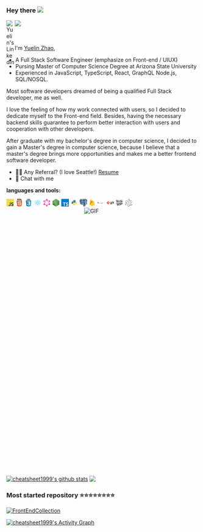 ### Hey there <img src="https://media.giphy.com/media/hvRJCLFzcasrR4ia7z/giphy.gif" width="25px">

<a href="https://www.linkedin.com/in/csyuelin/">
  <img align="left" alt="Yuelin's LinkedIn" width="22px" src="https://raw.githubusercontent.com/peterthehan/peterthehan/master/assets/linkedin.svg" />
</a>


![](https://visitor-badge.glitch.me/badge?page_id=yuelin.visitor-badge)

<br />

I'm [Yuelin Zhao](https://www.linkedin.com/in/csyuelin/),
* A Full Stack Software Engineer (emphasize on Front-end / UIUX) 
* Pursing Master of Computer Science Degree at Arizona State University  
* Experienced in JavaScript, TypeScript, React, GraphQL Node.js, SQL/NOSQL.

Most software developers dreamed of being a qualified Full Stack developer, me as well.  

I love the feeling of how my work connected with users, so I decided to dedicate myself to the Front-end field. Besides, having the necessary backend skills guarantee to perform better interaction with users and cooperation with other developers.  

After graduate with my bachelor's degree in computer science, I decided to gain a Master's degree in computer science, because I believe that a master's degree brings more opportunities and makes me a better frontend software developer.

- 👨‍💻 Any Referral? (I love Seattle!) [Resume](https://drive.google.com/file/d/1TlMmmQiwRPcG-mTDRrT9NppEu1QpAJ6Z/view?usp=sharing)   
- 💬 Chat with me

**languages and tools:**  

<code><img height="20" src="https://raw.githubusercontent.com/github/explore/80688e429a7d4ef2fca1e82350fe8e3517d3494d/topics/javascript/javascript.png"></code>
<code><img height="20" src="https://raw.githubusercontent.com/github/explore/80688e429a7d4ef2fca1e82350fe8e3517d3494d/topics/html/html.png"></code>
<code><img height="20" src="https://raw.githubusercontent.com/github/explore/80688e429a7d4ef2fca1e82350fe8e3517d3494d/topics/css/css.png"></code>
<code><img height="20" src="https://raw.githubusercontent.com/github/explore/80688e429a7d4ef2fca1e82350fe8e3517d3494d/topics/react/react.png"></code>
<code><img height="20" src="https://raw.githubusercontent.com/github/explore/5c058a388828bb5fde0bcafd4bc867b5bb3f26f3/topics/graphql/graphql.png"></code>
<code><img height="20" src="https://raw.githubusercontent.com/github/explore/80688e429a7d4ef2fca1e82350fe8e3517d3494d/topics/nodejs/nodejs.png"></code>
<code><img height="20" src="https://raw.githubusercontent.com/github/explore/80688e429a7d4ef2fca1e82350fe8e3517d3494d/topics/typescript/typescript.png"></code>
<code><img height="20" src="https://raw.githubusercontent.com/github/explore/80688e429a7d4ef2fca1e82350fe8e3517d3494d/topics/python/python.png"></code>
<code><img height="20" src="https://raw.githubusercontent.com/github/explore/80688e429a7d4ef2fca1e82350fe8e3517d3494d/topics/postgresql/postgresql.png"></code>
<code><img height="20" src="https://raw.githubusercontent.com/github/explore/80688e429a7d4ef2fca1e82350fe8e3517d3494d/topics/firebase/firebase.png"></code>
<code><img height="20" src="https://raw.githubusercontent.com/github/explore/80688e429a7d4ef2fca1e82350fe8e3517d3494d/topics/mongodb/mongodb.png"></code>
<code><img height="20" src="https://raw.githubusercontent.com/github/explore/80688e429a7d4ef2fca1e82350fe8e3517d3494d/topics/git/git.png"></code>
<code><img height="20" src="https://raw.githubusercontent.com/github/explore/80688e429a7d4ef2fca1e82350fe8e3517d3494d/topics/phaser/phaser.png"></code>
<code><img height="20" src="https://raw.githubusercontent.com/github/explore/80688e429a7d4ef2fca1e82350fe8e3517d3494d/topics/electron/electron.png"></code> 
<img align="right" alt="GIF" src="https://user-images.githubusercontent.com/37787994/132808661-c4081586-5bde-4d5e-a343-91f6570b4d87.gif" width="300" height="700"/> 


<!-- [![Top Langs](https://github-readme-stats.vercel.app/api/top-langs/?username=cheatsheet1999&layout=compact)](https://github.com/anuraghazra/github-readme-stats)
<p align="center"> <img src="https://github-readme-stats.vercel.app/api?username=cheatsheet1999&show_icons=true&theme=gotham" alt="yuelin" /> -->

  <a href="https://github.com/cheatsheet1999/github-readme-stats"><img align="center" src="https://github-readme-stats.vercel.app/api?username=cheatsheet1999&show_icons=true&include_all_commits=true&theme=gotham&hide_border=true" alt="cheatsheet1999's github stats" /></a> 
  <a href="https://github.com/cheatsheet1999/github-readme-stats"><img width='496' align="center" src="https://github-readme-stats.vercel.app/api/top-langs/?username=cheatsheet1999&layout=compact&theme=gotham&hide_border=true" /></a> 

 
### Most started repository ⭐️⭐️⭐️⭐️⭐️⭐️⭐️⭐️
<p align="left">
<a href="https://github.com/cheatsheet1999/FrontEndCollection"><img width="500" src="https://denvercoder1-github-readme-stats.vercel.app/api/pin/?username=cheatsheet1999&repo=FrontEndCollection&theme=react&bg_color=1F222E&title_color=F85D7F&icon_color=F8D866&hide_border=true&show_icons=false" alt="FrontEndCollection"></a>
  
<!-- https://github.com/ashutosh00710/github-readme-activity-graph -->
<a href="https://github.com/ashutosh00710/github-readme-activity-graph"><img alt="cheatsheet1999's Activity Graph" src="https://activity-graph.herokuapp.com/graph?username=cheatsheet1999&bg_color=1F222E&color=F8D866&line=F85D7F&point=FFFFFF&hide_border=true" /></a>  
  
  
  
  





